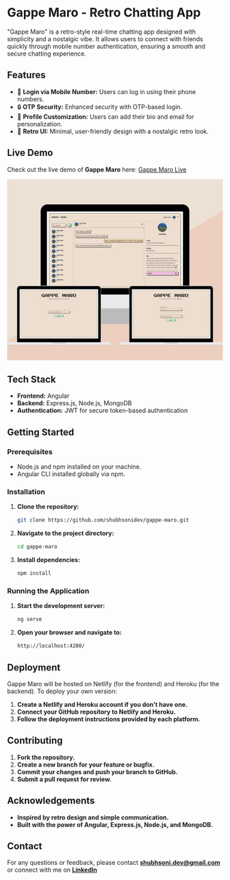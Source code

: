 # **Gappe Maro - Retro Chatting App**

"Gappe Maro" is a retro-style real-time chatting app designed with simplicity and a nostalgic vibe. It allows users to connect with friends quickly through mobile number authentication, ensuring a smooth and secure chatting experience.

## **Features**

- 📱 **Login via Mobile Number:** Users can log in using their phone numbers.
- 🔒 **OTP Security:** Enhanced security with OTP-based login.
- 📝 **Profile Customization:** Users can add their bio and email for personalization.
- 💬 **Retro UI:** Minimal, user-friendly design with a nostalgic retro look.

## **Live Demo**

Check out the live demo of **Gappe Maro** here: [Gappe Maro Live](https://gappe-maro.netlify.app/login)  

![Mockup Screenshot](https://raw.githubusercontent.com/shubhsonidev/gappe-maro/main/1724728499760.jpeg)

## **Tech Stack**

- **Frontend:** Angular
- **Backend:** Express.js, Node.js, MongoDB
- **Authentication:** JWT for secure token-based authentication

## **Getting Started**

### **Prerequisites**

- Node.js and npm installed on your machine.
- Angular CLI installed globally via npm.

### **Installation**

1. **Clone the repository:**

   ```bash
   git clone https://github.com/shubhsonidev/gappe-maro.git
   ```

2. **Navigate to the project directory:**

   ```bash
   cd gappe-maro
   ```

3. **Install dependencies:**

   ```bash
   npm install
   ```

### **Running the Application**

1. **Start the development server:**

   ```bash
   ng serve
   ```

2. **Open your browser and navigate to:**

   ```bash
   http://localhost:4200/
   ```

## **Deployment**

Gappe Maro will be hosted on Netlify (for the frontend) and Heroku (for the backend). To deploy your own version:

1. **Create a Netlify and Heroku account if you don't have one.**
2. **Connect your GitHub repository to Netlify and Heroku.**
3. **Follow the deployment instructions provided by each platform.**

## **Contributing**

1. **Fork the repository.**
2. **Create a new branch for your feature or bugfix.**
3. **Commit your changes and push your branch to GitHub.**
4. **Submit a pull request for review.**

## **Acknowledgements**

- **Inspired by retro design and simple communication.**
- **Built with the power of Angular, Express.js, Node.js, and MongoDB.**

## **Contact**

For any questions or feedback, please contact **[shubhsoni.dev@gmail.com](mailto:shubhsoni.dev@gmail.com)** or connect with me on **[LinkedIn](https://www.linkedin.com/in/shubh-soni-7b8590225/)**
